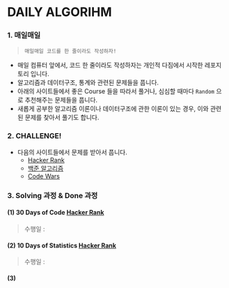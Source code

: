 # DAILY ALGORIHM

### 1. 매일매일 
> `매일매일 코드를 한 줄이라도 작성하자!` 
- 매일 컴퓨터 앞에서, 코드 한 줄이라도 작성하자는 개인적 다짐에서 시작한 레포지토리 입니다.
- 알고리즘과 데이터구조, 통계와 관련된 문제들을 풉니다.
- 아래의 사이트들에서 좋은 Course 들을 따라서 풀거나, 심심할 때마다 `Random` 으로 추천해주는 문제들을 풉니다. 
- 새롭게 공부한 알고리즘 이론이나 데이터구조에 관한 이론이 있는 경우, 이와 관련된 문제를 찾아서 풀기도 합니다.
  
### 2. CHALLENGE!
- 다음의 사이트들에서 문제를 받아서 풉니다. 
  - [Hacker Rank](https://www.hackerrank.com) <br>
  - [백준 알고리즘](https://www.acmicpc.net) <br>
  - [Code Wars](https://www.codewars.com) <br>

### 3. Solving 과정 & Done 과정
#### (1) 30 Days of Code [Hacker Rank](https://www.hackerrank.com) 
> 수행일 : 

#### (2) 10 Days of Statistics [Hacker Rank](https://www.hackerrank.com) 
> 수행일 :

#### (3) 

